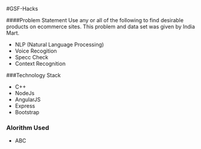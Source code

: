 #GSF-Hacks 

####Problem Statement
Use any or all of the following to find desirable products on ecommerce sites. This problem and data set was given by India Mart.
- NLP (Natural Language Processing)
- Voice Recogition
- Specc Check 
- Context Recognition

###Technology Stack
- C++
- NodeJs
- AngularJS
- Express
- Bootstrap

### Alorithm Used
- ABC






